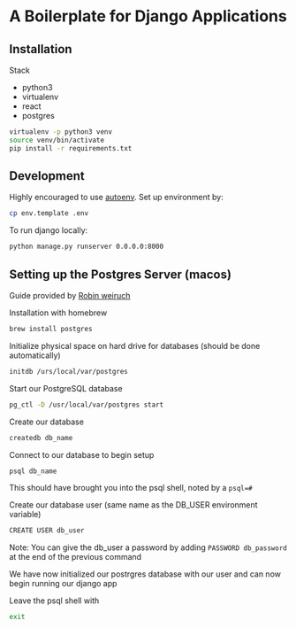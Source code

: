 # A Boilerplate for Django Applications
## Installation
Stack
- python3
- virtualenv
- react
- postgres

```bash
virtualenv -p python3 venv
source venv/bin/activate
pip install -r requirements.txt
```

## Development

Highly encouraged to use [autoenv](https://github.com/kennethreitz/autoenv). Set up environment by:

```bash
cp env.template .env
```

To run django locally:

```bash
python manage.py runserver 0.0.0.0:8000
```

## Setting up the Postgres Server (macos)

Guide provided by [Robin weiruch](https://www.robinwieruch.de/postgres-sql-macos-setup/)

Installation with homebrew

```bash
brew install postgres
```

Initialize physical space on hard drive for databases (should be done automatically)

```bash
initdb /urs/local/var/postgres
```

Start our PostgreSQL database

```bash
pg_ctl -D /usr/local/var/postgres start
```

Create our database

```bash
createdb db_name
```

Connect to our database to begin setup

```bash
psql db_name
```

This should have brought you into the psql shell, noted by a `psql=#`

Create our database user (same name as the DB_USER environment variable)

```bash
CREATE USER db_user
```

Note: You can give the db_user a password by adding ```PASSWORD db_password``` at the end of the previous command

We have now initialized our postrgres database with our user and can now begin running our django app

Leave the psql shell with

```bash
exit
```
